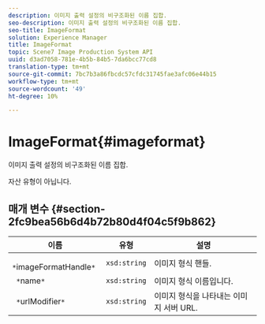 ```yaml
---
description: 이미지 출력 설정의 비구조화된 이름 집합.
seo-description: 이미지 출력 설정의 비구조화된 이름 집합.
seo-title: ImageFormat
solution: Experience Manager
title: ImageFormat
topic: Scene7 Image Production System API
uuid: d3ad7058-781e-4b5b-84b5-7da6bcc77cd8
translation-type: tm+mt
source-git-commit: 7bc7b3a86fbcdc57cfdc31745fae3afc06e44b15
workflow-type: tm+mt
source-wordcount: '49'
ht-degree: 10%

---
```



# ImageFormat{#imageformat}

이미지 출력 설정의 비구조화된 이름 집합.

자산 유형이 아닙니다.

## 매개 변수 {#section-2fc9bea56b6d4b72b80d4f04c5f9b862}

| 이름 | 유형 | 설명 |
|---|---|---|
| ` *`imageFormatHandle`*` | `xsd:string` | 이미지 형식 핸들. |
| ` *`name`*` | `xsd:string` | 이미지 형식 이름입니다. |
| ` *`urlModifier`*` | `xsd:string` | 이미지 형식을 나타내는 이미지 서버 URL. |

